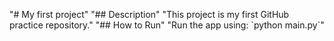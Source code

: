 "# My first project" 
"## Description" 
"This project is my first GitHub practice repository." 
"## How to Run" 
"Run the app using: \`python main.py\`" 
